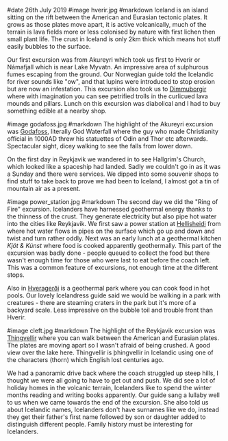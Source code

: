 #date 26th July 2019
#image hverir.jpg
#markdown
Iceland is an island sitting on the rift between the American and Eurasian
tectonic plates. It grows as those plates move apart, it is active volcanically,
much of the terrain is lava fields more or less colonised by nature with first
lichen then small plant life. The crust in Iceland is only 2km thick which means
hot stuff easily bubbles to the surface.

Our first excursion was from Akureyri which took us first to
Hverir or N&aacute;mafjall which is near Lake Myvatn. An impressive
area of sulphurous fumes escaping from the ground. Our Norwegian
guide told the Icelandic for river sounds like "ow", and that lupins
were introduced to stop erosion but are now an infestation. This excursion also took us to
[Dimmuborgir](https://www.icelandtravel.is/attractions/dimmuborgir/)
where with imagination you can see petrified trolls in the curlicued lava mounds and pillars.
Lunch on this excursion was diabolical and I had to buy something edible at a
nearby shop.

#image godafoss.jpg
#markdown
The highlight of the Akureyri excursion was
[Godafoss](https://www.northiceland.is/en/other/place/godafoss-waterfall), literally
God Waterfall where the guy who made Christianity official in 1000AD threw his
statuettes of Odin and Thor etc afterwards. Spectacular sight, dicey walking to see
the falls from lower down.

On the first day in Reykjavik we wandered in to see Hallgrim's Church, which
looked like a spaceship had landed. Sadly we couldn't go in as it was a Sunday
and there were services. We dipped into some souvenir shops to find stuff
to take back to prove we had been to Iceland, I almost got a tin
of mountain air as a present.

#image power_station.jpg
#markdown
The second day we did the "Ring of Fire" excursion.
Icelanders have harnessed geothermal energy thanks to the thinness of the
crust. They generate
electricity but also pipe hot water into the cities like Reykjavik. We first saw a
power station at [Hellisheidi](https://www.geothermalexhibition.com/) from where
hot water flows in pipes on the surface which go up and down and twist and turn
rather oddly. Next was an early lunch at a geothermal kitchen
*Kj&ouml;t &amp; K&uacute;nst* where food is cooked
apparently geothermally. This part of the excursion was badly done - people queued
to collect the food but there wasn't enough time for those who were last to eat
before the coach left. This was a common feature of excursions, not enough time at
the different stops.

Also in [Hverager&eth;i](https://www.south.is/en/inspiration/towns/hveragerdi) is a geothermal
park where you can cook food in hot pools. Our lovely Icelandress guide said we would be
walking in a park with creatures - there are steaming craters in the park but
it's more of a backyard scale. Less impressive on the bubble toil and trouble front
than Hverir.

#image cleft.jpg
#markdown
The highlight of the Reykjavik excursion was [Thingvellir](https://www.thingvellir.is/en/) where you can walk between
the American and Eurasian plates. The plates are moving apart so I wasn't
afraid of being crushed. A good view over the lake here. Thingvellir is
&thorn;hingvellir in Icelandic using one of the characters (thorn) which English lost
centuries ago.

We had a panoramic drive back where the coach struggled up
steep hills, I thought we were all going to have to get out and push. We
did see a lot of holiday homes in the volcanic terrain, Icelanders like
to spend the winter months reading and writing books apparently.
Our guide sang a lullaby well to us when we came towards the
end of the excursion. She also told us about Icelandic names, Icelanders
don't have surnames like we do, instead they get their father's first name
followed by son or daughter added to distinguish different people. Family
history must be interesting for Icelanders.
